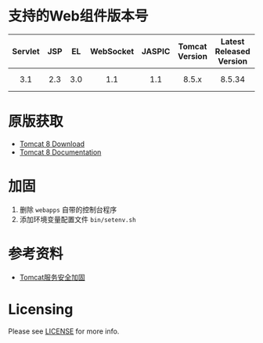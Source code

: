 # 支持的Web组件版本号

| Servlet | JSP | EL | WebSocket | JASPIC | Tomcat Version | Latest Released Version | Java Versions |
|:---:|:---:|:---:|:---:|:---:|:-----:|:------:|:-----------:|
| 3.1 | 2.3 | 3.0 | 1.1 | 1.1 | 8.5.x | 8.5.34 | 7 and later |

# 原版获取
- [Tomcat 8 Download](https://tomcat.apache.org/download-80.cgi)
- [Tomcat 8 Documentation](https://tomcat.apache.org/tomcat-8.5-doc/)

# 加固
1. 删除 `webapps` 自带的控制台程序
1. 添加环境变量配置文件 `bin/setenv.sh`

# 参考资料
- [Tomcat服务安全加固](https://help.aliyun.com/knowledge_detail/37421.html)

# Licensing
Please see [LICENSE](LICENSE) for more info.
